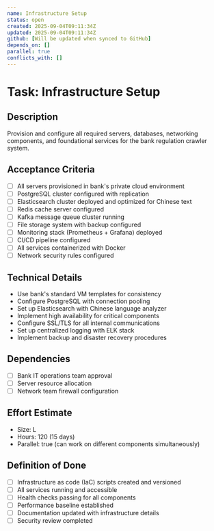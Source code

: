 ```yaml
---
name: Infrastructure Setup
status: open
created: 2025-09-04T09:11:34Z
updated: 2025-09-04T09:11:34Z
github: [Will be updated when synced to GitHub]
depends_on: []
parallel: true
conflicts_with: []
---
```


# Task: Infrastructure Setup

## Description
Provision and configure all required servers, databases, networking components, and foundational services for the bank regulation crawler system.

## Acceptance Criteria
- [ ] All servers provisioned in bank's private cloud environment
- [ ] PostgreSQL cluster configured with replication
- [ ] Elasticsearch cluster deployed and optimized for Chinese text
- [ ] Redis cache server configured
- [ ] Kafka message queue cluster running
- [ ] File storage system with backup configured
- [ ] Monitoring stack (Prometheus + Grafana) deployed
- [ ] CI/CD pipeline configured
- [ ] All services containerized with Docker
- [ ] Network security rules configured

## Technical Details
- Use bank's standard VM templates for consistency
- Configure PostgreSQL with connection pooling
- Set up Elasticsearch with Chinese language analyzer
- Implement high availability for critical components
- Configure SSL/TLS for all internal communications
- Set up centralized logging with ELK stack
- Implement backup and disaster recovery procedures

## Dependencies
- [ ] Bank IT operations team approval
- [ ] Server resource allocation
- [ ] Network team firewall configuration

## Effort Estimate
- Size: L
- Hours: 120 (15 days)
- Parallel: true (can work on different components simultaneously)

## Definition of Done
- [ ] Infrastructure as code (IaC) scripts created and versioned
- [ ] All services running and accessible
- [ ] Health checks passing for all components
- [ ] Performance baseline established
- [ ] Documentation updated with infrastructure details
- [ ] Security review completed